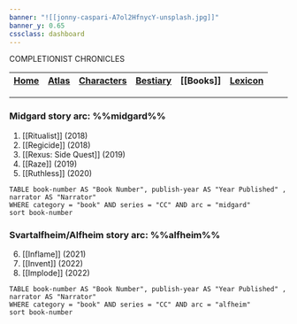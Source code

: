 ```yaml
---
banner: "![[jonny-caspari-A7ol2HfnycY-unsplash.jpg]]"
banner_y: 0.65
cssclass: dashboard
---
```

<div class="title">COMPLETIONIST CHRONICLES</div>

| [Home](obsidian://open?file=CAL-Wiki&file=Home) |  [Atlas](obsidian://open?file=CAL-Wiki&file=Atlas%2FAtlas)  |[Characters](obsidian://open?file=CAL-Wiki&file=Characters%2FCharacters) | [Bestiary](obsidian://open?file=CAL-Wiki&file=Bestiary%2FBestiary) |[[Books]]| [Lexicon](obsidian://open?file=CAL-Wiki&file=Lexicon%2FLexicon) |
| -------- | -------|------- | ------------ | --------- | ----------- |

---


### Midgard story arc: %%midgard%%
1) [[Ritualist]] (2018)
2) [[Regicide]] (2018)
3) [[Rexus: Side Quest]] (2019)
4) [[Raze]] (2019)
5) [[Ruthless]] (2020)

```dataview
TABLE book-number AS "Book Number", publish-year AS "Year Published" , narrator AS "Narrator"
WHERE category = "book" AND series = "CC" AND arc = "midgard"
sort book-number
```

### Svartalfheim/Alfheim story arc: %%alfheim%%
6) [[Inflame]] (2021)
7) [[Invent]] (2022)
8) [[Implode]] (2022)

```dataview
TABLE book-number AS "Book Number", publish-year AS "Year Published" , narrator AS "Narrator"
WHERE category = "book" AND series = "CC" AND arc = "alfheim"
sort book-number
```